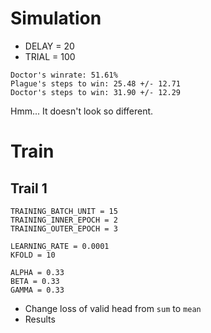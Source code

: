 
# Simulation

* DELAY = 20
* TRIAL = 100

```
Doctor's winrate: 51.61%
Plague's steps to win: 25.48 +/- 12.71
Doctor's steps to win: 31.90 +/- 12.29
```

Hmm... It doesn't look so different.

# Train

## Trail 1
```
TRAINING_BATCH_UNIT = 15
TRAINING_INNER_EPOCH = 2
TRAINING_OUTER_EPOCH = 3

LEARNING_RATE = 0.0001
KFOLD = 10

ALPHA = 0.33
BETA = 0.33
GAMMA = 0.33
```

* Change loss of valid head from `sum` to `mean`
* Results
